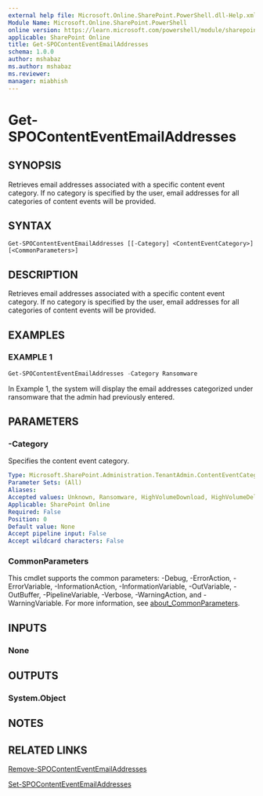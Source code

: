 ```yaml
---
external help file: Microsoft.Online.SharePoint.PowerShell.dll-Help.xml
Module Name: Microsoft.Online.SharePoint.PowerShell
online version: https://learn.microsoft.com/powershell/module/sharepoint-online/get-spocontenteventemailaddresses
applicable: SharePoint Online
title: Get-SPOContentEventEmailAddresses
schema: 1.0.0
author: mshabaz
ms.author: mshabaz
ms.reviewer:
manager: miabhish
---
```


# Get-SPOContentEventEmailAddresses

## SYNOPSIS

Retrieves email addresses associated with a specific content event category. If no category is specified by the user, email addresses for all categories of content events will be provided.

## SYNTAX

```
Get-SPOContentEventEmailAddresses [[-Category] <ContentEventCategory>] [<CommonParameters>]
```

## DESCRIPTION

Retrieves email addresses associated with a specific content event category. If no category is specified by the user, email addresses for all categories of content events will be provided.

## EXAMPLES

### EXAMPLE 1

```powershell
Get-SPOContentEventEmailAddresses -Category Ransomware
```

In Example 1, the system will display the email addresses categorized under ransomware that the admin had previously entered.

## PARAMETERS

### -Category

Specifies the content event category.

```yaml
Type: Microsoft.SharePoint.Administration.TenantAdmin.ContentEventCategory
Parameter Sets: (All)
Aliases:
Accepted values: Unknown, Ransomware, HighVolumeDownload, HighVolumeDelete, HighVolumeShare
Applicable: SharePoint Online
Required: False
Position: 0
Default value: None
Accept pipeline input: False
Accept wildcard characters: False
```

### CommonParameters
This cmdlet supports the common parameters: -Debug, -ErrorAction, -ErrorVariable, -InformationAction, -InformationVariable, -OutVariable, -OutBuffer, -PipelineVariable, -Verbose, -WarningAction, and -WarningVariable. For more information, see [about_CommonParameters](https://go.microsoft.com/fwlink/?LinkID=113216).

## INPUTS

### None

## OUTPUTS

### System.Object

## NOTES

## RELATED LINKS

[Remove-SPOContentEventEmailAddresses](Remove-SPOContentEventEmailAddresses.md)

[Set-SPOContentEventEmailAddresses](Set-SPOContentEventEmailAddresses.md)

